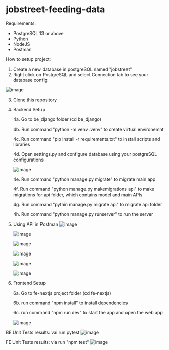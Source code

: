 # jobstreet-feeding-data

Requirements:
- PostgreSQL 13 or above
- Python
- NodeJS
- Postman

How to setup project:
1. Create a new database in postgreSQL named "jobstreet"
2. Right click on PostgreSQL and select Connection tab to see your database config:

![image](https://github.com/user-attachments/assets/ae466e00-35fa-4f90-8a82-99eac9c238d8)

3. Clone this repository
4. Backend Setup

   4a. Go to be_django folder (cd be_django)

   4b. Run command "python -m venv .venv" to create virtual environemnt

   4c. Run command "pip install -r requirements.txt" to install scripts and libraries

   4d. Open settings.py and configure database using your postgreSQL configurations

   ![image](https://github.com/user-attachments/assets/c8d257d5-1a1a-4072-9a27-4367650b3ac8)

   4e. Run command "python manage.py migrate" to migrate main app

   4f. Run command "python manage.py makemigrations api" to make migrations for api folder, which contains model and main APIs 

   4g. Run command "pythin manage.py migrate api" to migrate api folder

   4h. Run command "python manage.py runserver" to run the server

5. Using API in Postman
   ![image](https://github.com/user-attachments/assets/6827fadf-c626-4695-8901-36ff5ea1fb42)

   ![image](https://github.com/user-attachments/assets/6d56198b-1d40-412a-89a3-d380901dc3f5)

   ![image](https://github.com/user-attachments/assets/9e0b8ec3-4c21-44f5-9a1f-6ab63b57e45a)

   ![image](https://github.com/user-attachments/assets/fdff55f2-0a99-49fa-8aba-627c292227da)

   ![image](https://github.com/user-attachments/assets/f585bf50-8482-4def-823c-5e7fdfe6fb2e)

   ![image](https://github.com/user-attachments/assets/f871b003-0b93-43e4-bc7f-250b952cd5b0)

6. Frontend Setup

   6a. Go to fe-nextjs project folder (cd fe-nextjs)

   6b. run command "npm install" to install dependencies

   6c. run command "npm run dev" to start the app and open the web app

   ![image](https://github.com/user-attachments/assets/85d73abe-4672-4d23-8af4-9e6ac80eba3b)

BE Unit Tests results:
vai run pytest
![image](https://github.com/user-attachments/assets/77587881-4e13-46f9-8303-167183c3e837)

FE Unit Tests results:
via run "npm test"
![image](https://github.com/user-attachments/assets/a2cd64a4-8e3b-453a-b48c-810490c9c321)


